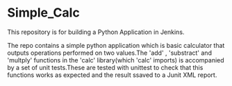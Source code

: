 # Simple_Calc

This repository is for building a Python Application in Jenkins.


The repo contains a simple python application which is basic calculator that outputs operations performed on two values.The 'add' , 'substract' and 'multply' functions in the 'calc' library(which 'calc' imports) is accompanied by a set of unit tests.These are tested with unittest to check that this functions works as expected and the result ssaved to a Junit XML report.
